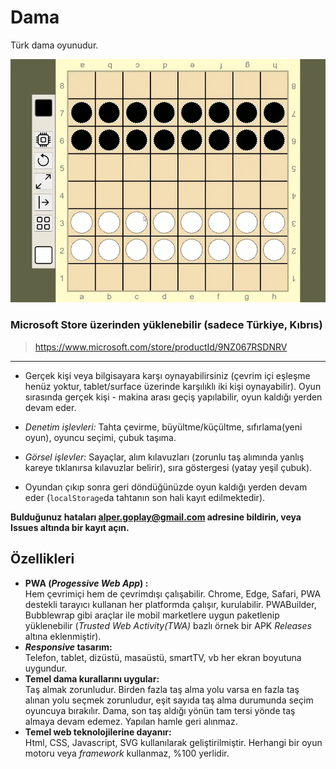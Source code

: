 # Dama
Türk dama oyunudur.

![Demo animasyonu](./demo.webp)

### Microsoft Store üzerinden yüklenebilir (sadece Türkiye, Kıbrıs)
> https://www.microsoft.com/store/productId/9NZ067RSDNRV
---

- Gerçek kişi veya bilgisayara karşı oynayabilirsiniz (çevrim içi eşleşme henüz yoktur, tablet/surface üzerinde karşılıklı iki kişi oynayabilir).
  Oyun sırasında gerçek kişi - makina arası geçiş yapılabilir, oyun kaldığı yerden devam eder.

- *Denetim işlevleri:* Tahta çevirme, büyültme/küçültme, sıfırlama(yeni oyun), oyuncu seçimi, çubuk taşıma.

- *Görsel işlevler:* Sayaçlar, alım kılavuzları (zorunlu taş alımında yanlış kareye tıklanırsa kılavuzlar belirir), sıra göstergesi (yatay yeşil çubuk).

- Oyundan çıkıp sonra geri döndüğünüzde oyun kaldığı yerden devam eder (`localStorage`da tahtanın son hali kayıt edilmektedir).

**Bulduğunuz hataları alper.goplay@gmail.com adresine bildirin, veya Issues altında bir kayıt açın.**

## Özellikleri
- **PWA (_Progessive Web App_) :**  
  Hem çevrimiçi hem de çevrimdışı çalışabilir.
  Chrome, Edge, Safari, PWA destekli tarayıcı kullanan her platformda çalışır, kurulabilir.
  PWABuilder, Bubblewrap gibi araçlar ile mobil marketlere uygun paketlenip yüklenebilir
  (_Trusted Web Activity(TWA)_ bazlı örnek bir APK _Releases_ altına eklenmiştir).
- **_Responsive_ tasarım:**  
  Telefon, tablet, dizüstü, masaüstü, smartTV, vb her ekran boyutuna uygundur.
- **Temel dama kurallarını uygular:**  
  Taş almak zorunludur. Birden fazla taş alma yolu varsa en fazla taş alınan yolu seçmek zorunludur,
  eşit sayıda taş alma durumunda seçim oyuncuya bırakılır.
  Dama, son taş aldığı yönün tam tersi yönde taş almaya devam edemez. Yapılan hamle geri alınmaz.
- **Temel web teknolojilerine dayanır:**  
  Html, CSS, Javascript, SVG kullanılarak geliştirilmiştir.
  Herhangi bir oyun motoru veya _framework_ kullanmaz, %100 yerlidir.

